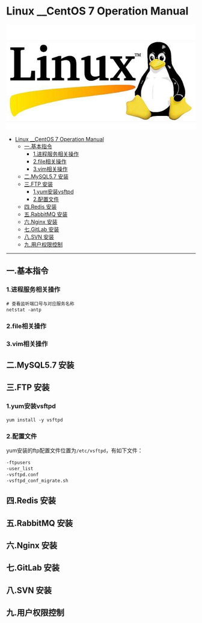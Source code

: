 # Linux __CentOS 7 Operation Manual
 ![](https://github.com/vincent928/Linux-CentOS-7-Operation-Manual/blob/master/pic/linux.jpg)
 
* [Linux __CentOS 7 Operation Manual](#linux-__centos-7-operation-manual)
  * [一.基本指令](#一基本指令)
    * [1.进程服务相关操作](#1进程服务相关操作)
    * [2.file相关操作](#2file相关操作)
    * [3.vim相关操作](#3vim相关操作)
  * [二.MySQL5.7 安装](#二mysql57-安装)
  * [三.FTP 安装](#三ftp-安装)
    * [1.yum安装vsftpd](#1yum安装vsftpd)
    * [2.配置文件](#2配置文件)
  * [四.Redis 安装](#四redis-安装)
  * [五.RabbitMQ 安装](#五rabbitmq-安装)
  * [六.Nginx 安装](#六nginx-安装)
  * [七.GitLab 安装](#七gitlab-安装)
  * [八.SVN 安装](#八svn-安装)
  * [九.用户权限控制](#九用户权限控制)
 
----

## 一.基本指令
### 1.进程服务相关操作
```shell
# 查看监听端口号与对应服务名称
netstat -antp
```
### 2.file相关操作
### 3.vim相关操作
## 二.MySQL5.7 安装
## 三.FTP 安装
### 1.yum安装vsftpd
```shell
yum install -y vsftpd
```
### 2.配置文件
yum安装的ftp配置文件位置为`/etc/vsftpd`，有如下文件：
```
-ftpusers
-user_list
-vsftpd.conf
-vsftpd_conf_migrate.sh
```


## 四.Redis 安装
## 五.RabbitMQ 安装
## 六.Nginx 安装
## 七.GitLab 安装
## 八.SVN 安装
## 九.用户权限控制





































